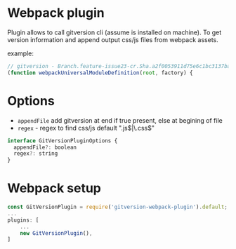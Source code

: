 # Webpack plugin
Plugin allows to call gitversion cli (assume is installed on machine). To get version information and append output css/js files from webpack assets.

example:
```js
// gitversion - Branch.feature-issue23-cr.Sha.a2f0053911d75e6c1bc3137ba8c26f1a1c37f0c3
(function webpackUniversalModuleDefinition(root, factory) {
```

# Options

- `appendFile` add gitversion at end if true present, else at begining of file
- `regex` - regex to find css/js default "\.js$|\.css$"

```js
interface GitVersionPluginOptions {
  appendFile?: boolean
  regex?: string
}
```
# Webpack setup

```js
const GitVersionPlugin = require('gitversion-webpack-plugin').default;
...
plugins: [
    ...
    new GitVersionPlugin(),
]
```